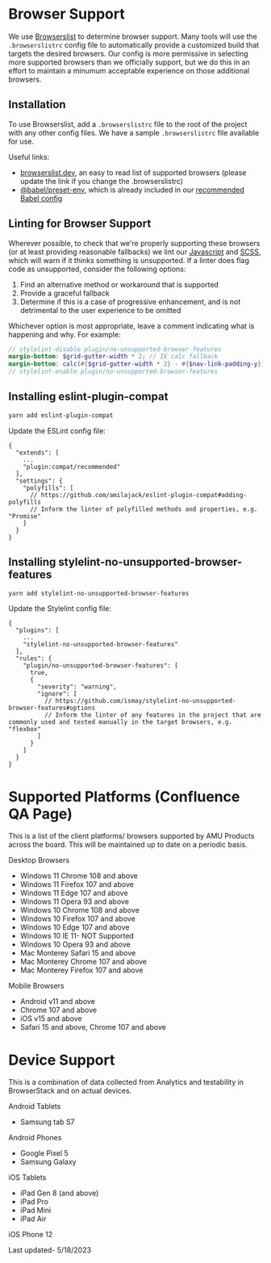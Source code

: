# Browser Support

We use [Browserslist](https://github.com/browserslist/browserslist) to determine browser support. Many tools will use the `.browserslistrc` config file to automatically provide a customized build that targets the desired browsers. Our config is more permissive in selecting more supported browsers than we officially support, but we do this in an effort to maintain a minumum acceptable experience on those additional browsers.

## Installation

To use Browserslist, add a `.browserslistrc` file to the root of the project with any other config files. We have a sample `.browserslistrc` file available for use.

Useful links:

- [browserslist.dev](https://browserslist.dev/?q=Pj0gMSUgYW5kIGxhc3QgMyBtYWpvciB2ZXJzaW9ucywgbm90IElFIDExLCBub3Qgb3BfbWluaSBhbGwsIG5vdCBkZWFkLCBtYWludGFpbmVkIG5vZGUgdmVyc2lvbnM%3D), an easy to read list of supported browsers (please update the link if you change the .browserslistrc)
- [@babel/preset-env](https://babeljs.io/docs/en/next/babel-preset-env.html), which is already included in our [recommended Babel config](https://github.com/Andrews-McMeel-Universal/amu-code_standards/tree/production/javascript/es6/transpilers)

## Linting for Browser Support

Wherever possible, to check that we're properly supporting these browsers (or at least providing reasonable fallbacks) we lint our [Javascript](https://github.com/amilajack/eslint-plugin-compat) and [SCSS](https://github.com/ismay/stylelint-no-unsupported-browser-features), which will warn if it thinks something is unsupported. If a linter does flag code as unsupported, consider the following options:

1. Find an alternative method or workaround that is supported
2. Provide a graceful fallback
3. Determine if this is a case of progressive enhancement, and is not detrimental to the user experience to be omitted

Whichever option is most appropriate, leave a comment indicating what is happening and why. For example:

```scss
// stylelint-disable plugin/no-unsupported-browser-features
margin-bottom: $grid-gutter-width * 2; // IE calc fallback
margin-bottom: calc(#{$grid-gutter-width * 2} - #{$nav-link-padding-y});
// stylelint-enable plugin/no-unsupported-browser-features
```

## Installing eslint-plugin-compat

```bash
yarn add eslint-plugin-compat
```

Update the ESLint config file:

```
{
  "extends": [
    ...
    "plugin:compat/recommended"
  ],
  "settings": {
    "polyfills": [
      // https://github.com/amilajack/eslint-plugin-compat#adding-polyfills
      // Inform the linter of polyfilled methods and properties, e.g. "Promise"
    ]
  }
}
```

## Installing stylelint-no-unsupported-browser-features

```bash
yarn add stylelint-no-unsupported-browser-features
```

Update the Stylelint config file:

```
{
  "plugins": [
    ...
    "stylelint-no-unsupported-browser-features"
  ],
  "rules": {
    "plugin/no-unsupported-browser-features": [
      true,
      {
        "severity": "warning",
        "ignore": [
          // https://github.com/ismay/stylelint-no-unsupported-browser-features#options
          // Inform the linter of any features in the project that are commonly used and tested manually in the target browsers, e.g. "flexbox"
        ]
      }
    ]
  }
}
```

# Supported Platforms (Confluence QA Page)

This is a list of the client platforms/ browsers supported by AMU Products across the board. This will be maintained up to date on a periodic basis.

Desktop Browsers

- Windows 11 Chrome 108 and above
- Windows 11 Firefox 107 and above
- Windows 11 Edge 107 and above
- Windows 11 Opera 93 and above
- Windows 10 Chrome 108 and above
- Windows 10 Firefox 107 and above
- Windows 10 Edge 107 and above
- Windows 10 IE 11- NOT Supported
- Windows 10 Opera 93 and above
- Mac Monterey Safari 15 and above
- Mac Monterey Chrome 107 and above
- Mac Monterey Firefox 107 and above

Mobile Browsers

- Android v11 and above
- Chrome 107 and above
- iOS v15 and above
- Safari 15 and above, Chrome 107 and above

# Device Support

This is a combination of data collected from Analytics and testability in BrowserStack and on actual devices.

Android Tablets
- Samsung tab S7

Android Phones
- Google Pixel 5
- Samsung Galaxy

iOS Tablets
- iPad Gen 8 (and above)
- iPad Pro
- iPad Mini
- iPad Air

iOS Phone 12

Last updated- 5/18/2023
